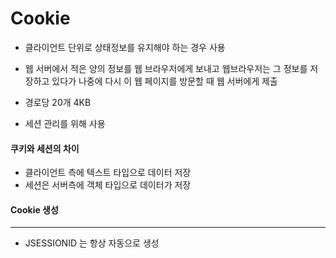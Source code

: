 # Cookie

* 클라이언트 단위로 상태정보를 유지해야 하는 경우 사용

* 웹 서버에서 적은 양의 정보를 웹 브라우저에게 보내고 웹브라우저는 그 정보를 저장하고 있다가 나중에 다시 이 웹 페이지를 방문할 때 웹 서버에게 제출
* 경로당 20개 4KB
* 세션 관리를 위해 사용



#### 쿠키와 세션의 차이

* 클라이언트 측에 텍스트 타입으로 데이터 저장
* 세션은 서버측에 객체 타입으로 데이터가 저장



#### Cookie 생성

---

* JSESSIONID 는 항상 자동으로 생성

